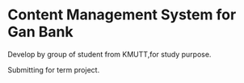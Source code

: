 # Content Management System for Gan Bank

Develop by group of student from KMUTT,for study purpose.

Submitting for term project.